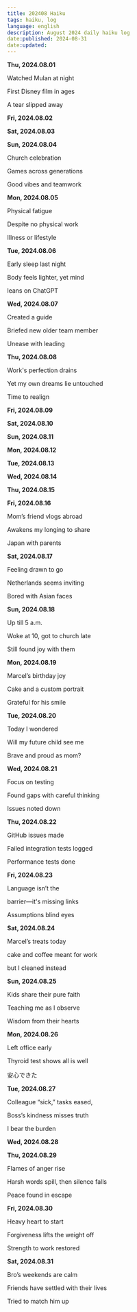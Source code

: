 ```yaml
---
title: 202408 Haiku
tags: haiku, log
language: english
description: August 2024 daily haiku log
date:published: 2024-08-31
date:updated:
---
```


**Thu, 2024.08.01**

Watched Mulan at night

First Disney film in ages

A tear slipped away


**Fri, 2024.08.02**

**Sat, 2024.08.03**

**Sun, 2024.08.04**

Church celebration

Games across generations

Good vibes and teamwork


**Mon, 2024.08.05**

Physical fatigue

Despite no physical work

Illness or lifestyle


**Tue, 2024.08.06**

Early sleep last night

Body feels lighter, yet mind

leans on ChatGPT


**Wed, 2024.08.07**

Created a guide

Briefed new older team member

Unease with leading


**Thu, 2024.08.08**

Work's perfection drains

Yet my own dreams lie untouched

Time to realign


**Fri, 2024.08.09**

**Sat, 2024.08.10**

**Sun, 2024.08.11**

**Mon, 2024.08.12**

**Tue, 2024.08.13**

**Wed, 2024.08.14**

**Thu, 2024.08.15**

**Fri, 2024.08.16**

Mom’s friend vlogs abroad

Awakens my longing to share

Japan with parents


**Sat, 2024.08.17**

Feeling drawn to go

Netherlands seems inviting

Bored with Asian faces


**Sun, 2024.08.18**

Up till 5 a.m.

Woke at 10, got to church late

Still found joy with them


**Mon, 2024.08.19**

Marcel’s birthday joy

Cake and a custom portrait

Grateful for his smile


**Tue, 2024.08.20**

Today I wondered

Will my future child see me

Brave and proud as mom?


**Wed, 2024.08.21**

Focus on testing

Found gaps with careful thinking

Issues noted down


**Thu, 2024.08.22**

GitHub issues made

Failed integration tests logged

Performance tests done


**Fri, 2024.08.23**

Language isn’t the

barrier—it's missing links

Assumptions blind eyes


**Sat, 2024.08.24**

Marcel’s treats today

cake and coffee meant for work

but I cleaned instead


**Sun, 2024.08.25**

Kids share their pure faith

Teaching me as I observe

Wisdom from their hearts


**Mon, 2024.08.26**

Left office early

Thyroid test shows all is well

安心できた


**Tue, 2024.08.27**

Colleague “sick,” tasks eased,

Boss’s kindness misses truth

I bear the burden


**Wed, 2024.08.28**

**Thu, 2024.08.29**

Flames of anger rise

Harsh words spill, then silence falls

Peace found in escape


**Fri, 2024.08.30**

Heavy heart to start

Forgiveness lifts the weight off

Strength to work restored


**Sat, 2024.08.31**

Bro’s weekends are calm

Friends have settled with their lives

Tried to match him up
